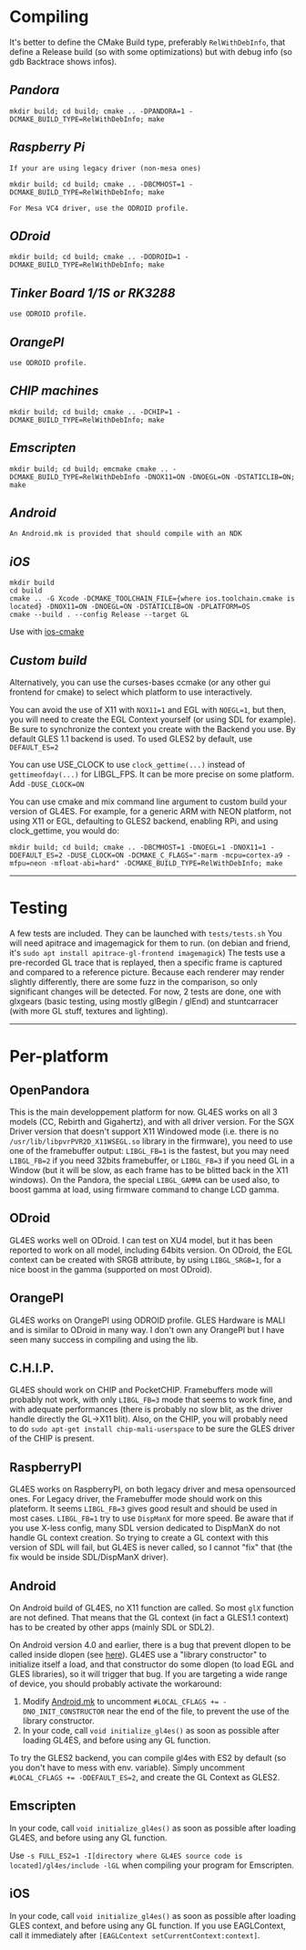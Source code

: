 Compiling
====
It's better to define the CMake Build type, preferably `RelWithDebInfo`, that define a Release build (so with some optimizations) but with debug info (so gdb Backtrace shows infos).

*Pandora*
---

`mkdir build; cd build; cmake .. -DPANDORA=1 -DCMAKE_BUILD_TYPE=RelWithDebInfo; make`
    
*Raspberry Pi*
---

    If your are using legacy driver (non-mesa ones)

`mkdir build; cd build; cmake .. -DBCMHOST=1 -DCMAKE_BUILD_TYPE=RelWithDebInfo; make`

    For Mesa VC4 driver, use the ODROID profile.

*ODroid*
---

`mkdir build; cd build; cmake .. -DODROID=1 -DCMAKE_BUILD_TYPE=RelWithDebInfo; make`

*Tinker Board 1/1S or RK3288*
---

    use ODROID profile.

*OrangePI*
---

    use ODROID profile.

*CHIP machines*
---

`mkdir build; cd build; cmake .. -DCHIP=1 -DCMAKE_BUILD_TYPE=RelWithDebInfo; make`

*Emscripten*
---

`mkdir build; cd build; emcmake cmake .. -DCMAKE_BUILD_TYPE=RelWithDebInfo -DNOX11=ON -DNOEGL=ON -DSTATICLIB=ON; make`

*Android*
---

    An Android.mk is provided that should compile with an NDK

*iOS*
---

```
mkdir build
cd build
cmake .. -G Xcode -DCMAKE_TOOLCHAIN_FILE={where ios.toolchain.cmake is located} -DNOX11=ON -DNOEGL=ON -DSTATICLIB=ON -DPLATFORM=OS
cmake --build . --config Release --target GL
```

Use with [ios-cmake](https://github.com/leetal/ios-cmake) 

*Custom build*
---

Alternatively, you can use the curses-bases ccmake (or any other gui frontend for cmake) to select which platform to use interactively.

You can avoid the use of X11 with `NOX11=1` and EGL with `NOEGL=1`, but then, you will need to create the EGL Context yourself (or using SDL for example). Be sure to synchronize the context you create with the Backend you use. By default GLES 1.1 backend is used. To used GLES2 by default, use `DEFAULT_ES=2`

You can use USE_CLOCK to use `clock_gettime(...)` instead of `gettimeofday(...)` for LIBGL_FPS. It can be more precise on some platform. Add `-DUSE_CLOCK=ON`

You can use cmake and mix command line argument to custom build your version of GL4ES. For example, for a generic ARM with NEON platform, not using X11 or EGL, defaulting to GLES2 backend, enabling RPi, and using clock_gettime, you would do:

 `mkdir build; cd build; cmake .. -DBCMHOST=1 -DNOEGL=1 -DNOX11=1 -DDEFAULT_ES=2 -DUSE_CLOCK=ON -DCMAKE_C_FLAGS="-marm -mcpu=cortex-a9 -mfpu=neon -mfloat-abi=hard" -DCMAKE_BUILD_TYPE=RelWithDebInfo; make`

----

Testing
====
A few tests are included.
They can be launched with `tests/tests.sh`
You will need apitrace and imagemagick for them to run. (on debian and friend, it's `sudo apt install apitrace-gl-frontend imagemagick`)
The tests use a pre-recorded GL trace that is replayed, then a specific frame is captured and compared to a reference picture.
Because each renderer may render slightly differently, there are some fuzz in the comparison, so only significant changes will be detected.
For now, 2 tests are done, one with glxgears (basic testing, using mostly glBegin / glEnd) and stuntcarracer (with more GL stuff, textures and lighting).

----

Per-platform
====

## OpenPandora

This is the main developpement platform for now. GL4ES works on all 3 models (CC, Rebirth and Gigahertz), and with all driver version.
For the SGX Driver version that doesn't support X11 Windowed mode (i.e. there is no `/usr/lib/libpvrPVR2D_X11WSEGL.so` library in the firmware), you need to use one of the framebuffer output: `LIBGL_FB=1` is the fastest, but you may need `LIBGL_FB=2` if you need 32bits framebuffer, or `LIBGL_FB=3` if you need GL in a Window (but it will be slow, as each frame has to be blitted back in the X11 windows).
On the Pandora, the special `LIBGL_GAMMA` can be used also, to boost gamma at load, using firmware command to change LCD gamma.

## ODroid

GL4ES works well on ODroid. I can test on XU4 model, but it has been reported to work on all model, including 64bits version.
On ODroid, the EGL context can be created with SRGB attribute, by using `LIBGL_SRGB=1`, for a nice boost in the gamma (supported on most ODroid).

## OrangePI
GL4ES works on OrangePI using ODROID profile. GLES Hardware is MALI and is similar to ODroid in many way. I don't own any OrangePI but I have seen many success in compiling and using the lib.

## C.H.I.P.

GL4ES should work on CHIP and PocketCHIP. Framebuffers mode will probably not work, with only `LIBGL_FB=3` mode that seems to work fine, and with adequate performances (there is probably no slow blit, as the driver handle directly the GL->X11 blit).
Also, on the CHIP, you will probably need to do `sudo apt-get install chip-mali-userspace` to be sure the GLES driver of the CHIP is present.

## RaspberryPI

GL4ES works on RaspberryPI, on both legacy driver and mesa opensourced ones.
For Legacy driver, the Framebuffer mode should work on this plateform. It seems `LIBGL_FB=3` gives good result and should be used in most cases. `LIBGL_FB=1` try to use `DispManX` for more speed. Be aware that if you use X-less config, many SDL version dedicated to DispManX do not handle GL context creation. So trying to create a GL context with this version of SDL will fail, but GL4ES is never called, so I cannot "fix" that (the fix would be inside SDL/DispManX driver).

## Android
On Android build of GL4ES, no X11 function are called. So most `glX` function are not defined. That means that the GL context (in fact a GLES1.1 context) has to be created by other apps (mainly SDL or SDL2).

On Android version 4.0 and earlier, there is a bug that prevent dlopen to be called inside dlopen (see [here](http://grokbase.com/t/gg/android-ndk/124bdvscqx/block-with-calling-dlopen-and-dlclose)).
GL4ES use a "library constructor" to initialize itself a load, and that constructor do some dlopen (to load EGL and GLES libraries), so it will trigger that bug.
If you are targeting a wide range of device, you should probably activate the workaround:
1. Modify [Android.mk](Android.mk) to uncomment `#LOCAL_CFLAGS += -DNO_INIT_CONSTRUCTOR` near the end of the file, to prevent the use of the library constructor.
2. In your code, call `void initialize_gl4es()` as soon as possible after loading GL4ES, and before using any GL function.

To try the GLES2 backend, you can compile gl4es with ES2 by default (so you don't have to mess with env. variable). Simply uncomment `#LOCAL_CFLAGS += -DDEFAULT_ES=2`, and create the GL Context as GLES2.

## Emscripten

In your code, call `void initialize_gl4es()` as soon as possible after loading GL4ES, and before using any GL function.

Use `-s FULL_ES2=1 -I[directory where GL4ES source code is located]/gl4es/include -lGL` when compiling your program for Emscripten.

## iOS

In your code, call `void initialize_gl4es()` as soon as possible after loading GLES context, and before using any GL function. If you use EAGLContext, call it immediately after `[EAGLContext setCurrentContext:context]`.
